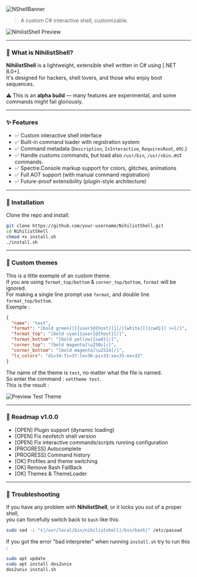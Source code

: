 
![NShellBanner](https://github.com/user-attachments/assets/f4feb3d9-3105-459f-b9da-c37df1b67446)

> A custom C# interactive shell, customizable.

![NihilistShell Preview](https://github.com/user-attachments/assets/88d01dd0-cae6-4535-a85f-202e30b67a14)


---

### 🧠 What is NihilistShell?

**NihilistShell** is a lightweight, extensible shell written in C# using [.NET 8.0+].  
It's designed for hackers, shell lovers, and those who enjoy boot sequences.

⚠️ This is an **alpha build** — many features are experimental, and some commands might fail gloriously.

---

### ✨ Features

- ✅ Custom interactive shell interface
- ✅ Built-in command loader with registration system
- ✅ Command metadata (`Description`, `IsInteractive`, `RequiresRoot`, etc.)
- ✅ Handle customs commands, but load also `/usr/bin`, `/usr/sbin`..ect commands.
- ✅ Spectre.Console markup support for colors, glitches, animations
- ✅ Full AOT support (with manual command registration)
- ✅ Future-proof extensibility (plugin-style architecture)

---

### 🚀 Installation

Clone the repo and install:

```bash
git clone https://github.com/your-username/NihilistShell.git
cd NihilistShell
chmod +x install.sh
./install.sh
```

---

### 🎨 Custom themes

This is a little exemple of an custom theme.</br>
If you are using `format_top/bottom` & `corner_top/bottom`, `format` will be ignored.</br>
For making a single line prompt use `format`, and double line `format_top/bottom`.</br>
Exemple :
```json
{
  "name": "test",
  "format": "[bold green][[{user}@{host}]][/][white][[{cwd}]] >>[/]",
  "format_top": "[bold cyan]{user}@{host}[/]",
  "format_bottom": "[bold yellow]{cwd}[/]",
  "corner_top": "[bold magenta]\u250c[/]",
  "corner_bottom": "[bold magenta]\u2514[/]",
  "ls_colors": "di=34:fi=37:ln=36:pi=33:so=35:ex=32"
}
```

The name of the theme is `test`, no matter what the file is named.</br>
So enter the command : `settheme test`.</br>
This is the result :

![Preview Test Theme](https://github.com/user-attachments/assets/c54efcb9-c0a8-48e2-88c9-644c1bd7ccf5)

---

### 📡 Roadmap v1.0.0

- [OPEN] Plugin support (dynamic loading)
- [OPEN] Fix neofetch shell version
- [OPEN] Fix interactive commands/scripts running configuration
- [PROGRESS] Autocomplete
- [PROGRESS] Command history
- [OK] Profiles and theme switching
- [OK] Remove Bash FallBack
- [OK] Themes & ThemeLoader

---

### 🔧 Troubleshooting

If you have any problem with **NihilistShell**, or it locks you out of a proper shell,  
you can forcefully switch back to `bash` like this:

```bash
sudo sed -i "s|/usr/local/bin/nihilistshell|/bin/bash|" /etc/passwd
```

If you got the error "bad interpreter" when running `install.sh` try to run this :

```bash
sudo apt update
sudo apt install dos2unix
dos2unix install.sh
```
